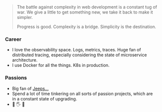 > The battle against complexity in web development is a constant tug of war. We give a little to get something new, we take it back to make it simpler. 
>
> Progress is good. Complexity is a bridge. Simplicity is the destination.

### Career

- I love the observability space. Logs, metrics, traces. Huge fan of distributed tracing, especially considering the state of microservice architecture. 
- I use Docker for all the things. K8s in production.

### Passions

- Big fan of [Jeeps...](https://gist.github.com/dudo/5fb982228e88cf5826e7d54662788e16) 
- Spend a lot of time tinkering on all sorts of passion projects, which are in a constant state of upgrading.
- 💎 🖐️ 🦍
